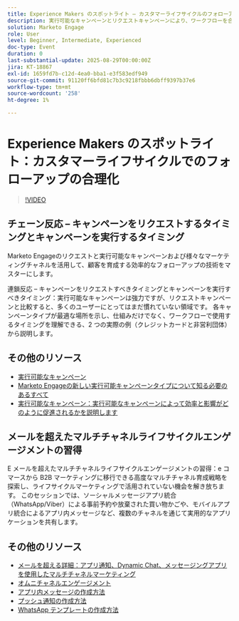```yaml
---
title: Experience Makers のスポットライト – カスタマーライフサイクルのフォローアップを合理化
description: 実行可能なキャンペーンとリクエストキャンペーンにより、ワークフローを合理化し、データの精度を向上させ、リアルタイムのマルチチャネル戦略でエンゲージメントを強化する方法を説明します。
solution: Marketo Engage
role: User
level: Beginner, Intermediate, Experienced
doc-type: Event
duration: 0
last-substantial-update: 2025-08-29T00:00:00Z
jira: KT-18867
exl-id: 1659fd7b-c12d-4ea0-bba1-e3f583edf949
source-git-commit: 91120ff6bfd81c7b3c9218fbbb6dbff9397b37e6
workflow-type: tm+mt
source-wordcount: '258'
ht-degree: 1%

---
```


# Experience Makers のスポットライト：カスタマーライフサイクルでのフォローアップの合理化

>[!VIDEO](https://video.tv.adobe.com/v/3471390/?learn=on&enablevpops)

## チェーン反応 – キャンペーンをリクエストするタイミングとキャンペーンを実行するタイミング

Marketo Engageのリクエストと実行可能なキャンペーンおよび様々なマーケティングチャネルを活用して、顧客を育成する効率的なフォローアップの技術をマスターにします。

連鎖反応 – キャンペーンをリクエストすべきタイミングとキャンペーンを実行すべきタイミング：実行可能なキャンペーンは強力ですが、リクエストキャンペーンと比較すると、多くのユーザーにとってはまだ慣れていない領域です。 各キャンペーンタイプが最適な場所を示し、仕組みだけでなく、ワークフローで使用するタイミングを理解できる、2 つの実際の例（クレジットカードと非営利団体）から説明します。

## その他のリソース

* [ 実行可能なキャンペーン ](https://experienceleague.adobe.com/en/docs/marketo/using/product-docs/core-marketo-concepts/smart-campaigns/flow-actions/execute-campaign)
* [Marketo Engageの新しい実行可能キャンペーンタイプについて知る必要のあるすべて ](https://mugs.marketo.com/events/details/marketo-houston-mug-presents-everything-you-need-to-know-about-the-new-executable-campaign-type-in-marketo/)
* [ 実行可能なキャンペーン：実行可能なキャンペーンによって効率と影響がどのように促進されるかを説明します ](https://www.youtube.com/watch?v=QGC4Bhn5BpU)

## メールを超えたマルチチャネルライフサイクルエンゲージメントの習得

E メールを超えたマルチチャネルライフサイクルエンゲージメントの習得：e コマースから B2B マーケティングに移行できる高度なマルチチャネル育成戦略を探索し、ライフサイクルマーケティングで活用されていない機会を解き放ちます。 このセッションでは、ソーシャルメッセージアプリ統合（WhatsApp/Viber）による事前予約や放棄された買い物かごや、モバイルアプリ統合によるアプリ内メッセージなど、複数のチャネルを通じて実用的なアプリケーションを共有します。

## その他のリソース

* [ メールを超える詳細：アプリ通知、Dynamic Chat、メッセージングアプリを使用したマルチチャネルマーケティング ](https://mugs.marketo.com/events/details/marketo-adobe-deep-dive-mug-presents-beyond-emails-multi-channel-marketing-with-app-notifications-dynamic-chat-and-messaging-apps/)
* [ オムニチャネルエンゲージメント ](https://business.adobe.com/sg/products/marketo/omnichannel-engagement.html)
* [ アプリ内メッセージの作成方法 ](https://experienceleague.adobe.com/en/docs/marketo/using/product-docs/mobile-marketing/in-app-messages/creating-in-app-messages/create-an-in-app-message)
* [ プッシュ通知の作成方法 ](https://experienceleague.adobe.com/en/docs/marketo/using/product-docs/mobile-marketing/push-notifications/understanding-push-notifications)
* [WhatsApp テンプレートの作成方法 ](https://community.sinch.com/t5/Settings/Create-a-WhatsApp-message-template-new-experience/ta-p/11599)
